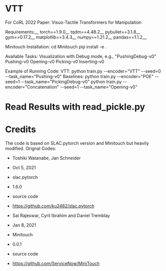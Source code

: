 # VTT
For CoRL 2022 Paper: Visuo-Tactile Transformers for Manipulation

Requirements:__
torch==1.9.0__
tqdm==4.48.2__
pybullet==3.1.8__
gym==0.17.2__
matplotlib==3.4.3__
numpy==1.21.2__
pandas==1.1.2__

Minitouch Installation:
cd Minitouch
pip install -e .

Available Tasks: Visualization with Debug mode, e.g., "PushingDebug-v0"
Pushing-v0
Opening-v0
Picking-v0
Inserting-v0


Example of Running Code:
VTT:
python train.py --encoder="VTT" --seed=0 --task_name="Pushing-v0"
Baselines:
python train.py --encoder="POE" --seed=1 --task_name="PickingDebug-v0"
python train.py --encoder="Concatenation" --seed=1 --task_name="Opening-v0"

# Read Results with read_pickle.py

# Credits
The code is based on SLAC.pytorch version and Minitouch but heavily modified.
Orignal Codes:

- Toshiki Watanabe, Jan Schneider
- Oct 5, 2021
- slac.pytorch
- 1.6.0
- source code
- https://github.com/ku2482/slac.pytorch

- Sai Rajeswar, Cyril Ibrahim and Daniel Tremblay
- Jan 8, 2021
- Minitouch
- 0.0.1
- source code
- https://github.com/ServiceNow/MiniTouch
